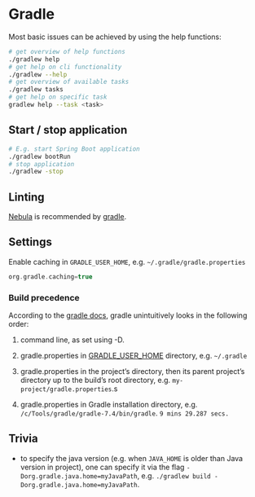 # Gradle

Most basic issues can be achieved by using the help functions:

```bash
# get overview of help functions
./gradlew help
# get help on cli functionality
./gradlew --help
# get overview of available tasks
./gradlew tasks
# get help on specific task
gradlew help --task <task>
```

## Start / stop application

```bash
# E.g. start Spring Boot application
./gradlew bootRun
# stop application
./gradlew -stop
```

## Linting

[Nebula](https://github.com/nebula-plugins/gradle-lint-plugin) is recommended by [gradle](https://docs.gradle.org/current/userguide/performance.html).

## Settings

Enable caching in `GRADLE_USER_HOME`, e.g. `~/.gradle/gradle.properties`

```gradle
org.gradle.caching=true
```

### Build precedence

According to the [gradle docs](https://docs.gradle.org/current/userguide/build_environment.html#sec:gradle_configuration_properties), gradle unintuitively looks in the following order:

1. command line, as set using -D.

2. gradle.properties in [GRADLE_USER_HOME](https://docs.gradle.org/current/userguide/directory_layout.html#dir:gradle_user_home) directory, e.g. `~/.gradle`

3. gradle.properties in the project’s directory, then its parent project’s directory up to the build’s root directory, e.g. `my-project/gradle.properties`.s

4. gradle.properties in Gradle installation directory, e.g. `/c/Tools/gradle/gradle-7.4/bin/gradle`. `9 mins 29.287 secs.`

## Trivia

- to specify the java version (e.g. when `JAVA_HOME` is older than Java version in project), one can specify it via the flag `-Dorg.gradle.java.home=myJavaPath`, e.g. `./gradlew build -Dorg.gradle.java.home=myJavaPath`.
